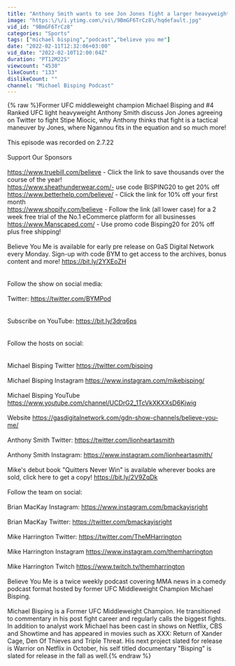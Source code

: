```yaml
---
title: "Anthony Smith wants to see Jon Jones fight a larger heavyweight"
image: "https:\/\/i.ytimg.com\/vi\/9BmGF6TrCz8\/hqdefault.jpg"
vid_id: "9BmGF6TrCz8"
categories: "Sports"
tags: ["michael bisping","podcast","believe you me"]
date: "2022-02-11T12:32:06+03:00"
vid_date: "2022-02-10T12:00:04Z"
duration: "PT12M22S"
viewcount: "4530"
likeCount: "133"
dislikeCount: ""
channel: "Michael Bisping Podcast"
---
```

{% raw %}Former UFC middleweight champion Michael Bisping and #4 Ranked UFC light heavyweight Anthony Smith discuss Jon Jones agreeing on Twitter to fight Stipe Miocic, why Anthony thinks that fight is a tactical maneuver by Jones, where Ngannou fits in the equation and so much more!<br /><br />This episode was recorded on 2.7.22<br /><br />Support Our Sponsors<br /><br /><a rel="nofollow" target="blank" href="https://www.truebill.com/believe">https://www.truebill.com/believe</a> - Click the link to save thousands over the course of the year!<br /><a rel="nofollow" target="blank" href="https://www.sheathunderwear.com/-">https://www.sheathunderwear.com/-</a> use code BISPING20 to get 20% off<br /><a rel="nofollow" target="blank" href="https://www.betterhelp.com/believe/">https://www.betterhelp.com/believe/</a> - Click the link for 10% off your first month<br /><a rel="nofollow" target="blank" href="https://www.shopify.com/believe">https://www.shopify.com/believe</a> - Follow the link (all lower case) for a 2 week free trial of the No.1 eCommerce platform for all businesses<br /><a rel="nofollow" target="blank" href="https://www.Manscaped.com/​">https://www.Manscaped.com/​</a> - Use promo code Bisping20 for 20% off plus free shipping!<br /><br />Believe You Me is available for early pre release on GaS Digital Network every Monday. Sign-up with code BYM to get access to the archives, bonus content and more! <a rel="nofollow" target="blank" href="https://bit.ly/2YXEoZH">https://bit.ly/2YXEoZH</a><br /><br /><br />Follow the show on social media:<br /><br />Twitter: <a rel="nofollow" target="blank" href="https://twitter.com/BYMPod">https://twitter.com/BYMPod</a><br /><br /><br />Subscribe on YouTube: <a rel="nofollow" target="blank" href="https://bit.ly/3drq6ps">https://bit.ly/3drq6ps</a><br /><br /><br />Follow the hosts on social:<br /><br /><br />Michael Bisping Twitter <a rel="nofollow" target="blank" href="https://twitter.com/bisping">https://twitter.com/bisping</a><br /><br />Michael Bisping Instagram <a rel="nofollow" target="blank" href="https://www.instagram.com/mikebisping/">https://www.instagram.com/mikebisping/</a><br /><br />Michael Bisping YouTube <a rel="nofollow" target="blank" href="https://www.youtube.com/channel/UCDrG2_1TcVkXKXXsD6Kjwig">https://www.youtube.com/channel/UCDrG2_1TcVkXKXXsD6Kjwig</a><br /><br />Website <a rel="nofollow" target="blank" href="https://gasdigitalnetwork.com/gdn-show-channels/believe-you-me/">https://gasdigitalnetwork.com/gdn-show-channels/believe-you-me/</a><br /><br />Anthony Smith Twitter: <a rel="nofollow" target="blank" href="https://twitter.com/lionheartasmith">https://twitter.com/lionheartasmith</a><br /><br />Anthony Smith Instagram: <a rel="nofollow" target="blank" href="https://www.instagram.com/lionheartasmith/">https://www.instagram.com/lionheartasmith/</a><br /><br />Mike's debut book &quot;Quitters Never Win&quot; is available wherever books are sold, click here to get a copy! <a rel="nofollow" target="blank" href="https://bit.ly/2V9ZqDk">https://bit.ly/2V9ZqDk</a><br /><br />Follow the team on social:<br /><br />Brian MacKay Instagram: <a rel="nofollow" target="blank" href="https://www.instagram.com/bmackayisright">https://www.instagram.com/bmackayisright</a><br /><br />Brian MacKay Twitter: <a rel="nofollow" target="blank" href="https://twitter.com/bmackayisright">https://twitter.com/bmackayisright</a><br /><br />Mike Harrington Twitter: <a rel="nofollow" target="blank" href="https://twitter.com/TheMHarrington">https://twitter.com/TheMHarrington</a><br /><br />Mike Harrington Instagram <a rel="nofollow" target="blank" href="https://www.instagram.com/themharrington">https://www.instagram.com/themharrington</a><br /><br />Mike Harrington Twitch <a rel="nofollow" target="blank" href="https://www.twitch.tv/themharrington">https://www.twitch.tv/themharrington</a><br /><br />Believe You Me is a twice weekly podcast covering MMA news in a comedy podcast format hosted by former UFC Middleweight Champion Michael Bisping.<br /><br />Michael Bisping is a Former UFC Middleweight Champion. He transitioned to commentary in his post fight career and regularly calls the biggest fights. In addition to analyst work Michael has been cast in shows on Netflix, CBS and Showtime and has appeared in movies such as XXX: Return of Xander Cage, Den Of Thieves and Triple Threat. His next project slated for release is Warrior on Netflix in October, his self titled documentary &quot;Bisping&quot; is slated for release in the fall as well.{% endraw %}
